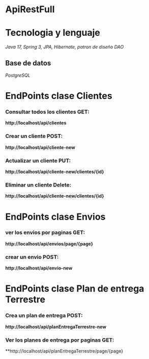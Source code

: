 # ApiRestFull
# Tecnologia y lenguaje
*Java 17, Spring 3, JPA, Hibernate, patron de diseño DAO*
## Base de datos
*PostgreSQL*

# EndPoints clase Clientes
### Consultar todos los clientes GET:
**http://localhost/api/clientes**

### Crear un cliente POST:
**http://localhost/api/cliente-new**

### Actualizar un cliente PUT:
**http://localhost/api/cliente-new/clientes/{id}**

### Eliminar un cliente Delete:
**http://localhost/api/cliente-new/clientes/{id}**


# EndPoints clase Envios
### ver los envios por paginas GET:
**http://localhost/api/envios/page/{page}**

### crear un envio POST:
**http://localhost/api/envio-new**


# EndPoints clase Plan de entrega Terrestre
### Crea un plan de entrega POST:
**http://localhost/api/planEntregaTerrestre-new**

### Ver los planes de entrega por paginas GET:
**http://localhost/api/planEntregaTerrestre/page/{page}
